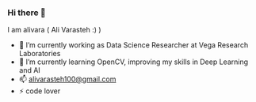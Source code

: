 ### Hi there 👋
I am alivara ( Ali Varasteh :) )

- 🔭 I’m currently working as Data Science Researcher at Vega Research Laboratories 
- 🌱 I’m currently learning OpenCV, improving my skills in Deep Learning and AI 
- 📫 alivarasteh100@gmail.com
- ⚡ code lover

